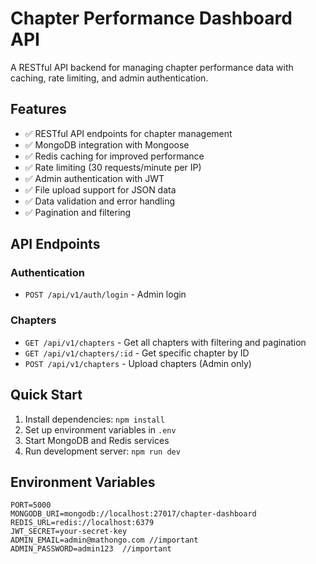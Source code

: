 # Chapter Performance Dashboard API

A RESTful API backend for managing chapter performance data with caching, rate limiting, and admin authentication.

## Features

- ✅ RESTful API endpoints for chapter management
- ✅ MongoDB integration with Mongoose
- ✅ Redis caching for improved performance
- ✅ Rate limiting (30 requests/minute per IP)
- ✅ Admin authentication with JWT
- ✅ File upload support for JSON data
- ✅ Data validation and error handling
- ✅ Pagination and filtering

## API Endpoints

### Authentication
- `POST /api/v1/auth/login` - Admin login

### Chapters
- `GET /api/v1/chapters` - Get all chapters with filtering and pagination
- `GET /api/v1/chapters/:id` - Get specific chapter by ID
- `POST /api/v1/chapters` - Upload chapters (Admin only)

## Quick Start

1. Install dependencies: `npm install`
2. Set up environment variables in `.env`
3. Start MongoDB and Redis services
4. Run development server: `npm run dev`

## Environment Variables

```env
PORT=5000
MONGODB_URI=mongodb://localhost:27017/chapter-dashboard
REDIS_URL=redis://localhost:6379
JWT_SECRET=your-secret-key
ADMIN_EMAIL=admin@mathongo.com //important
ADMIN_PASSWORD=admin123  //important
